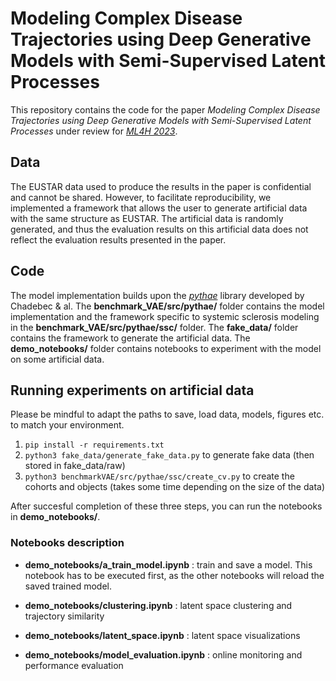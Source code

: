 # Modeling Complex Disease Trajectories using Deep Generative Models with Semi-Supervised Latent Processes

This repository contains the code for the paper *Modeling Complex Disease Trajectories using Deep Generative
Models with Semi-Supervised Latent Processes* under review for <cite>[ML4H 2023][1]</cite>. 

## Data

The EUSTAR data used to produce the results in the paper is confidential and cannot be shared. However, to facilitate reproducibility, we implemented a framework that allows the user to generate artificial data with the same structure as EUSTAR. The artificial data is randomly generated, and thus the evaluation results on this artificial data does not reflect the evaluation results presented in the paper.

## Code 
The model implementation builds upon the 
<cite>[pythae][2]</cite> library developed by Chadebec & al. The **benchmark_VAE/src/pythae/** folder contains the model implementation and the framework specific to systemic sclerosis modeling in the **benchmark_VAE/src/pythae/ssc/** folder. The **fake_data/** folder contains the framework to generate the artificial data. The **demo_notebooks/** folder contains notebooks to experiment with the model on some artificial data.

 ## Running experiments on artificial data
 
 Please be mindful to adapt the paths to save, load data, models, figures etc. to match your environment.
1.  `pip install -r requirements.txt`
2.  `python3 fake_data/generate_fake_data.py` to generate fake data (then stored in fake_data/raw)
3. `python3 benchmarkVAE/src/pythae/ssc/create_cv.py` to create the cohorts and objects (takes some time depending on the size of the data)

After succesful completion of these three steps, you can run the notebooks in **demo_notebooks/**.


### Notebooks description

* **demo_notebooks/a_train_model.ipynb** : train and save a model. This notebook has to be executed first, as the other notebooks will reload the saved trained model.

* **demo_notebooks/clustering.ipynb** : latent space clustering and trajectory similarity

* **demo_notebooks/latent_space.ipynb** : latent space visualizations 

* **demo_notebooks/model_evaluation.ipynb** : online monitoring and performance evaluation


[1]: https://ml4health.github.io/2023/
[2]: https://pypi.org/project/pythae/